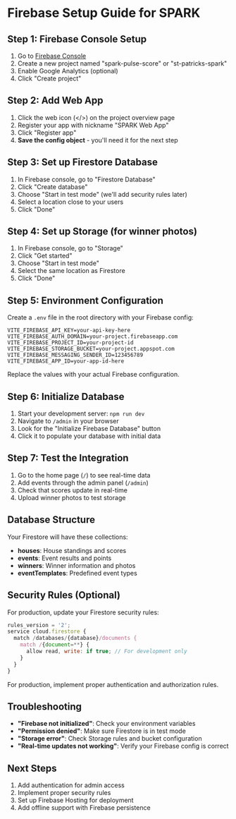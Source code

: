 # Firebase Setup Guide for SPARK

## Step 1: Firebase Console Setup

1. Go to [Firebase Console](https://console.firebase.google.com)
2. Create a new project named "spark-pulse-score" or "st-patricks-spark"
3. Enable Google Analytics (optional)
4. Click "Create project"

## Step 2: Add Web App

1. Click the web icon (</>) on the project overview page
2. Register your app with nickname "SPARK Web App"
3. Click "Register app"
4. **Save the config object** - you'll need it for the next step

## Step 3: Set up Firestore Database

1. In Firebase console, go to "Firestore Database"
2. Click "Create database"
3. Choose "Start in test mode" (we'll add security rules later)
4. Select a location close to your users
5. Click "Done"

## Step 4: Set up Storage (for winner photos)

1. In Firebase console, go to "Storage"
2. Click "Get started"
3. Choose "Start in test mode"
4. Select the same location as Firestore
5. Click "Done"

## Step 5: Environment Configuration

Create a `.env` file in the root directory with your Firebase config:

```env
VITE_FIREBASE_API_KEY=your-api-key-here
VITE_FIREBASE_AUTH_DOMAIN=your-project.firebaseapp.com
VITE_FIREBASE_PROJECT_ID=your-project-id
VITE_FIREBASE_STORAGE_BUCKET=your-project.appspot.com
VITE_FIREBASE_MESSAGING_SENDER_ID=123456789
VITE_FIREBASE_APP_ID=your-app-id-here
```

Replace the values with your actual Firebase configuration.

## Step 6: Initialize Database

1. Start your development server: `npm run dev`
2. Navigate to `/admin` in your browser
3. Look for the "Initialize Firebase Database" button
4. Click it to populate your database with initial data

## Step 7: Test the Integration

1. Go to the home page (`/`) to see real-time data
2. Add events through the admin panel (`/admin`)
3. Check that scores update in real-time
4. Upload winner photos to test storage

## Database Structure

Your Firestore will have these collections:

- **houses**: House standings and scores
- **events**: Event results and points
- **winners**: Winner information and photos
- **eventTemplates**: Predefined event types

## Security Rules (Optional)

For production, update your Firestore security rules:

```javascript
rules_version = '2';
service cloud.firestore {
  match /databases/{database}/documents {
    match /{document=**} {
      allow read, write: if true; // For development only
    }
  }
}
```

For production, implement proper authentication and authorization rules.

## Troubleshooting

- **"Firebase not initialized"**: Check your environment variables
- **"Permission denied"**: Make sure Firestore is in test mode
- **"Storage error"**: Check Storage rules and bucket configuration
- **"Real-time updates not working"**: Verify your Firebase config is correct

## Next Steps

1. Add authentication for admin access
2. Implement proper security rules
3. Set up Firebase Hosting for deployment
4. Add offline support with Firebase persistence 